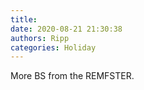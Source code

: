 ```yaml
---
title: 
date: 2020-08-21 21:30:38
authors: Ripp
categories: Holiday
---
```


 More BS from the REMFSTER.